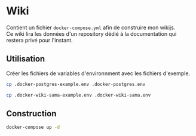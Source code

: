 # Wiki

Contient un fichier ``docker-compose.yml`` afin de construire mon wikijs.<br>
Ce wiki lira les données d'un repository dédié à la documentation qui restera privé pour l'instant.

## Utilisation

Créer les fichiers de variables d'environnment avec les fichiers d'exemple.

```sh
cp .docker-postgres-example.env .docker-postgres.env
```

```sh
cp .docker-wiki-sama-example.env .docker-wiki-sama.env
```

## Construction

```sh
docker-compose up -d
```
